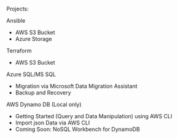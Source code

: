Projects:  
  
Ansible  
- AWS S3 Bucket  
- Azure Storage  

Terraform  
- AWS S3 Bucket  

Azure SQL/MS SQL  
- Migration via Microsoft Data Migration Assistant  
- Backup and Recovery  

AWS Dynamo DB (Local only)
- Getting Started (Query and Data Manipulation) using AWS CLI
- Import json Data via AWS CLI
- Coming Soon: NoSQL Workbench for DynamoDB